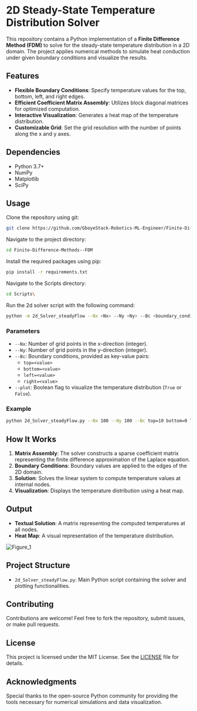 
# 2D Steady-State Temperature Distribution Solver

This repository contains a Python implementation of a **Finite Difference Method (FDM)** to solve for the steady-state temperature distribution in a 2D domain. The project applies numerical methods to simulate heat conduction under given boundary conditions and visualize the results.

## Features
- **Flexible Boundary Conditions**: Specify temperature values for the top, bottom, left, and right edges.
- **Efficient Coefficient Matrix Assembly**: Utilizes block diagonal matrices for optimized computation.
- **Interactive Visualization**: Generates a heat map of the temperature distribution.
- **Customizable Grid**: Set the grid resolution with the number of points along the x and y axes.

## Dependencies
- Python 3.7+
- NumPy
- Matplotlib
- SciPy


## Usage
Clone the repository using git:
```bash
git clone https://github.com/GboyeStack-Robotics-ML-Engineer/Finite-Difference-Methods--FDM-.git
```
Navigate to the project directory:
```bash
cd Finite-Difference-Methods--FDM
```
Install the required packages using pip:
```bash
pip install -r requirements.txt
```
Navigate to the Scripts directory:
```bash
cd Scripts\
```
Run the 2d solver script with the following command:
```bash
python -m 2d_Solver_steadyFlow --Nx <Nx> --Ny <Ny> --Bc <boundary_conditions> --plot <True/False>
```

### Parameters
- `--Nx`: Number of grid points in the x-direction (integer).
- `--Ny`: Number of grid points in the y-direction (integer).
- `--Bc`: Boundary conditions, provided as key-value pairs:
  - `top=<value>`
  - `bottom=<value>`
  - `left=<value>`
  - `right=<value>`
- `--plot`: Boolean flag to visualize the temperature distribution (`True` or `False`).

### Example
```bash
python 2d_Solver_steadyFlow.py --Nx 100 --Ny 100 --Bc top=10 bottom=0 left=0 right=0 --plot True
```

## How It Works
1. **Matrix Assembly**: The solver constructs a sparse coefficient matrix representing the finite difference approximation of the Laplace equation.
2. **Boundary Conditions**: Boundary values are applied to the edges of the 2D domain.
3. **Solution**: Solves the linear system to compute temperature values at internal nodes.
4. **Visualization**: Displays the temperature distribution using a heat map.

## Output
- **Textual Solution**: A matrix representing the computed temperatures at all nodes.
- **Heat Map**: A visual representation of the temperature distribution.

![Figure_1](https://github.com/user-attachments/assets/46019e48-4c07-44f7-9fb2-212f398db377)



## Project Structure
- `2d_Solver_steadyFlow.py`: Main Python script containing the solver and plotting functionalities.

## Contributing
Contributions are welcome! Feel free to fork the repository, submit issues, or make pull requests.

## License
This project is licensed under the MIT License. See the [LICENSE](LICENSE) file for details.

## Acknowledgments
Special thanks to the open-source Python community for providing the tools necessary for numerical simulations and data visualization.
